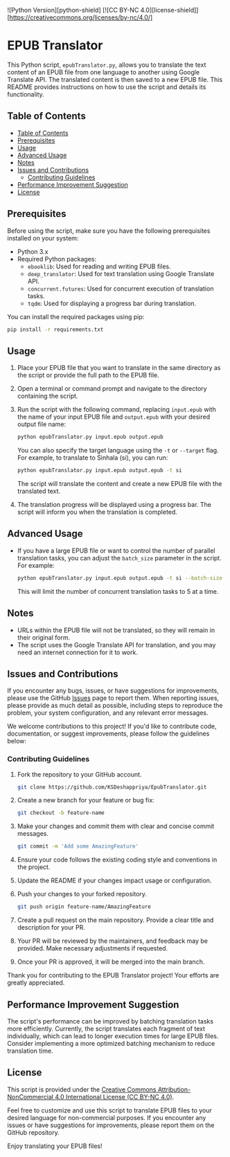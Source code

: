 ![Python Version][python-shield]
[![CC BY-NC 4.0][license-shield]][https://creativecommons.org/licenses/by-nc/4.0/]

# EPUB Translator

This Python script, `epubTranslator.py`, allows you to translate the text content of an EPUB file from one language to another using Google Translate API. The translated content is then saved to a new EPUB file. This README provides instructions on how to use the script and details its functionality.

## Table of Contents
<!-- TOC tocDepth:2..3 chapterDepth:2..6 -->
- [Table of Contents](#table-of-contents)
- [Prerequisites](#prerequisites)
- [Usage](#usage)
- [Advanced Usage](#advanced-usage)
- [Notes](#notes)
- [Issues and Contributions](#issues-and-contributions)
   - [Contributing Guidelines](#contributing-guidelines)
- [Performance Improvement Suggestion](#performance-improvement-suggestion)
- [License](#license)
<!-- /TOC -->

## Prerequisites

Before using the script, make sure you have the following prerequisites installed on your system:

- Python 3.x
- Required Python packages:
  - `ebooklib`: Used for reading and writing EPUB files.
  - `deep_translator`: Used for text translation using Google Translate API.
  - `concurrent.futures`: Used for concurrent execution of translation tasks.
  - `tqdm`: Used for displaying a progress bar during translation.

You can install the required packages using pip:

```bash
pip install -r requirements.txt
```

## Usage

1. Place your EPUB file that you want to translate in the same directory as the script or provide the full path to the EPUB file.

2. Open a terminal or command prompt and navigate to the directory containing the script.

3. Run the script with the following command, replacing `input.epub` with the name of your input EPUB file and `output.epub` with your desired output file name:

   ```bash
   python epubTranslator.py input.epub output.epub
   ```

   You can also specify the target language using the `-t` or `--target` flag. For example, to translate to Sinhala (si), you can run:

   ```bash
   python epubTranslator.py input.epub output.epub -t si
   ```

   The script will translate the content and create a new EPUB file with the translated text.

4. The translation progress will be displayed using a progress bar. The script will inform you when the translation is completed.

## Advanced Usage

- If you have a large EPUB file or want to control the number of parallel translation tasks, you can adjust the `batch_size` parameter in the script. For example:

   ```bash
   python epubTranslator.py input.epub output.epub -t si --batch-size 5
   ```

   This will limit the number of concurrent translation tasks to 5 at a time.

## Notes

- URLs within the EPUB file will not be translated, so they will remain in their original form.
- The script uses the Google Translate API for translation, and you may need an internet connection for it to work.

## Issues and Contributions

If you encounter any bugs, issues, or have suggestions for improvements, please use the GitHub [Issues](https://github.com/KSDeshappriya/EpubTranslator/issues) page to report them. When reporting issues, please provide as much detail as possible, including steps to reproduce the problem, your system configuration, and any relevant error messages.

We welcome contributions to this project! If you'd like to contribute code, documentation, or suggest improvements, please follow the guidelines below:

### Contributing Guidelines

1. Fork the repository to your GitHub account.

   ```bash
   git clone https://github.com/KSDeshappriya/EpubTranslator.git
   ```

2. Create a new branch for your feature or bug fix:

   ```bash
   git checkout -b feature-name
   ```

3. Make your changes and commit them with clear and concise commit messages.

   ```bash
   git commit -m 'Add some AmazingFeature'
   ```

4. Ensure your code follows the existing coding style and conventions in the project.

5. Update the README if your changes impact usage or configuration.

6. Push your changes to your forked repository.

   ```bash
   git push origin feature-name/AmazingFeature
   ```

7. Create a pull request on the main repository. Provide a clear title and description for your PR.

8. Your PR will be reviewed by the maintainers, and feedback may be provided. Make necessary adjustments if requested.

9. Once your PR is approved, it will be merged into the main branch.

Thank you for contributing to the EPUB Translator project! Your efforts are greatly appreciated.

## Performance Improvement Suggestion

The script's performance can be improved by batching translation tasks more efficiently. Currently, the script translates each fragment of text individually, which can lead to longer execution times for large EPUB files. Consider implementing a more optimized batching mechanism to reduce translation time.

## License

This script is provided under the [Creative Commons Attribution-NonCommercial 4.0 International License (CC BY-NC 4.0)](https://creativecommons.org/licenses/by-nc/4.0/).

Feel free to customize and use this script to translate EPUB files to your desired language for non-commercial purposes. If you encounter any issues or have suggestions for improvements, please report them on the GitHub repository.

Enjoy translating your EPUB files!